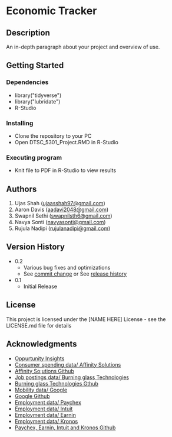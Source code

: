 # Economic Tracker



## Description

An in-depth paragraph about your project and overview of use.

## Getting Started

### Dependencies

* library("tidyverse")
* library("lubridate")
* R-Studio

### Installing

* Clone the repository to your PC
* Open DTSC_5301_Project.RMD in R-Studio


### Executing program

* Knit file to PDF in R-Studio to view results

## Authors

1. Ujas Shah (ujaasshah97@gmail.com)
2. Aaron Davis (aadavi2048@gmail.com)
3. Swapnil Sethi (swapnilsth6@gmail.com)
4. Navya Sonti (navyasonti@gmail.com)
5. Rujula Nadipi (rujulanadipi@gmail.com)

## Version History

* 0.2
    * Various bug fixes and optimizations
    * See [commit change]() or See [release history]()
* 0.1
    * Initial Release

## License

This project is licensed under the [NAME HERE] License - see the LICENSE.md file for details

## Acknowledgments

* [Oppurtunity Insights](https://github.com/OpportunityInsights/EconomicTracker)
* [Consumer spending data/ Affinity Solutions](https://www.affinity.solutions/) 
* [Affinity So;utions Github](https://github.com/OpportunityInsights/EconomicTracker/blob/main/docs/oi_tracker_data_dictionary.src.md#affinity)
* [Job postings data/ Burning glass Technologies](https://www.burning-glass.com/)        
* [Burning glass Technologies Gthub](https://github.com/OpportunityInsights/EconomicTracker/blob/main/docs/oi_tracker_data_dictionary.src.md#burning-glass)
* [Mobility data/ Google](https://www.google.com/covid19/mobility/)
* [Google Github](https://github.com/OpportunityInsights/EconomicTracker/blob/main/docs/oi_tracker_data_dictionary.src.md#google-mobility)
* [Employment data/ Paychex](https://www.paychex.com/)
* [Employment data/ Intuit](https://www.intuit.com/)
* [Employment data/ Earnin](https://www.earnin.com/)
* [Employment data/ Kronos](https://www.kronos.com/)
* [Paychex, Earnin, Intuit and Kronos Github](https://github.com/OpportunityInsights/EconomicTracker/blob/main/docs/oi_tracker_data_dictionary.src.md#employment)
